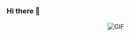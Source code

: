 ### Hi there 👋

<div align="center">
<img hight="300" width="700" alt="GIF" align="center" src="https://github.com/cyprienvallee/cyprienvallee/blob/main/Bonjour.gif>
</div>

![Cover](https://github.com/cyprienvallee/cyprienvallee/blob/main/Photo%20profil.jpg)

<!--
**cyprienvallee/cyprienvallee** is a ✨ _special_ ✨ repository because its `README.md` (this file) appears on your GitHub profile.

Here are some ideas to get you started:

- 🔭 I’m currently working on ...
- 🌱 I’m currently learning ...
- 👯 I’m looking to collaborate on ...
- 🤔 I’m looking for help with ...
- 💬 Ask me about ...
- 📫 How to reach me: ...
- 😄 Pronouns: ...
- ⚡ Fun fact: ...
-->
